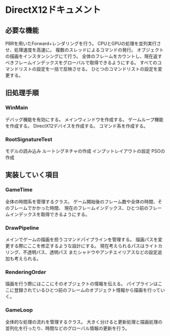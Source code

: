 # DirectX12ドキュメント
## 必要な機能
PBRを用いたForward+レンダリングを行う。
CPUとGPUの処理を並列実行させ、処理速度を高速に。
複数のスレッドによるコマンドの発行。
オブジェクトの描画をインスタンシングにて行う。
全体のフレームをカウントし、現在返すべきフレームインデックスをグローバルで取得できるようにする。
すべてのコマンドリストの設定を一括で反映させる。
ひとつのコマンドリストの設定を変更する。

## 旧処理手順
### WinMain
デバッグ機能を有効にする。
メインウィンドウを作成する。
ゲームループ機能を作成する。
DirectX12デバイスを作成する。
コマンド系を作成する。

### RootSignatureTest
モデルの読み込み
ルートシグネチャの作成
インプットレイアウトの設定
PSOの作成


## 実装していく項目
### GameTime
全体の時間系を管理するクラス。
ゲーム開始後のフレーム数や全体の時間、そのフレームでかかった時間、
現在のフレームインデックス、ひとつ前のフレームインデックスを取得できるようにする。

### DrawPipeline
メインでゲームの描画を担うコマンドパイプラインを管理する。
描画パスを変更する際にここを修正するような設計にする。
現在考えられるパスはライトカリング、不透明パス、透明パス
またシャドウやアンチエイリアスなどの設定追加も考えられる。

### RenderingOrder
描画を行う際にはここにそのオブジェクトの情報を伝える。
パイプラインはここに登録されているひとつ前のフレームのオブジェクト情報から描画を行っていく。

### GameLoop
全体的な処理の流れを管理するクラス。
大きく分けると更新処理と描画処理の並列化を行ったり、時間などのグローバル情報の更新を行う。